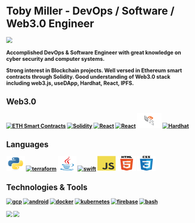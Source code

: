 # Toby Miller - DevOps / Software / Web3.0 Engineer

<a target="_blank" href="https://www.linkedin.com/in/toby-miller-4b3736137/"><img src="https://img.shields.io/badge/LinkedIn-0077B5?style=for-the-badge&logo=linkedin&logoColor=white" /></a>

<b> Accomplished DevOps & Software Engineer with great knowledge on cyber security and computer systems. 

<b> Strong interest in Blockchain projects. Well versed in Ethereum smart contracts through Solidity. Good understanding of Web3.0
stack including web3.js, useDApp, Hardhat, React, IPFS.

## Web3.0 
<a href="https://ethereum.org/en/developers/docs/smart-contracts/" target="_blank"> <img src="https://upload.wikimedia.org/wikipedia/commons/6/6f/Ethereum-icon-purple.svg" alt="ETH Smart Contracts" width="50" height="40"/></a> 
<a href="https://docs.soliditylang.org/en/v0.8.11/" target="_blank"> <img src="https://res.cloudinary.com/divzjiip8/image/upload/q_auto/v1609632845/logos/intro_solidity.png" alt="Solidity" width="45" height="40"/></a> 
<a href="https://reactjs.org/" target="_blank"> <img src="https://cdn.jsdelivr.net/gh/devicons/devicon/icons/react/react-original-wordmark.svg" alt="React" width="50" height="40"/></a> 
<a href="https://ipfs.io/" target="_blank"> <img src="https://docs.ipfs.io/images/ipfs-logo.svg" alt="React" width="50" height="40"/></a> 
<a href="https://github.com/ChainSafe/web3.js" target="_blank"> <img src="https://github.com/ChainSafe/web3.js/blob/1.x/assets/logo/web3js.svg" alt="web3.js" width="65" height="40"/></a> 
<a href="https://hardhat.org/" target="_blank"> <img src="https://hardhat.org/assets/img/Hardhat-logo.843bc822.svg" alt="Hardhat" width="150" height="40"/></a> 

## Languages 
<p>
<a href="https://www.python.org" target="_blank"> <img src="https://raw.githubusercontent.com/devicons/devicon/master/icons/python/python-original.svg" alt="python" width="50" height="40"/></a> 
<a href="https://www.terraform.io/" target="_blank"> <img src="https://www.vectorlogo.zone/logos/terraformio/terraformio-icon.svg" alt="terraform" width="50" height="40"/></a> 
<a href="https://www.java.com" target="_blank"> <img src="https://raw.githubusercontent.com/devicons/devicon/master/icons/java/java-original.svg" alt="java" width="50" height="40"/></a> 
<a href="https://developer.apple.com/swift/" target="_blank"> <img src="https://cdn.jsdelivr.net/gh/devicons/devicon/icons/swift/swift-original.svg" alt="swift" width="50" height="40"/></a> 
<a href="https://developer.mozilla.org/en-US/docs/Web/JavaScript" target="_blank"> <img src="https://raw.githubusercontent.com/devicons/devicon/master/icons/javascript/javascript-original.svg" alt="javascript" width="50" height="40"/></a> 
<a href="https://www.w3.org/html/" target="_blank"> <img src="https://raw.githubusercontent.com/devicons/devicon/master/icons/html5/html5-original-wordmark.svg" alt="html5" width="50" height="40"/></a> 
<a href="https://www.w3schools.com/css/" target="_blank"> <img src="https://raw.githubusercontent.com/devicons/devicon/master/icons/css3/css3-original-wordmark.svg" alt="css3" width="50" height="40"/></a> 

</p>

## Technologies & Tools
<p> 
<a href="https://cloud.google.com" target="_blank"> <img src="https://cdn.jsdelivr.net/gh/devicons/devicon/icons/googlecloud/googlecloud-original.svg" alt="gcp" width="50" height="40"/></a>
<a href="https://developer.android.com" target="_blank"> <img src="https://cdn.jsdelivr.net/gh/devicons/devicon/icons/android/android-original.svg" alt="android" width="50" height="40"/></a> 
<a href="https://www.docker.com/" target="_blank"> <img src="https://cdn.jsdelivr.net/gh/devicons/devicon/icons/docker/docker-original.svg" alt="docker" width="50" height="40"/></a> 
<a href="https://kubernetes.io" target="_blank"> <img src="https://cdn.jsdelivr.net/gh/devicons/devicon/icons/kubernetes/kubernetes-plain.svg" alt="kubernetes" width="50" height="40"/></a> 
<a href="https://firebase.google.com/" target="_blank"> <img src="https://cdn.jsdelivr.net/gh/devicons/devicon/icons/firebase/firebase-plain.svg" alt="firebase" width="50" height="40"/></a>  
<a href="https://www.gnu.org/software/bash/" target="_blank"> <img src="https://cdn.jsdelivr.net/gh/devicons/devicon/icons/bash/bash-original.svg" alt="bash" width="50" height="40"/></a></p>

<a href="https://github.com/anuraghazra/github-readme-stats"><img align="center" height="175em" src="https://github-readme-stats.vercel.app/api?username=BagelHole&show_icons=true&hide_border=true&count_private=true&include_all_commits=true&theme=noctis_minimus"/></a>
<a href="https://github.com/anuraghazra/github-readme-stats"><img align="center" height="175em" src="https://github-readme-stats.vercel.app/api/top-langs/?username=BagelHole&layout=compact&theme=noctis_minimus&hide_border=true&include_all_commits=true&langs_count=6"/></a>
